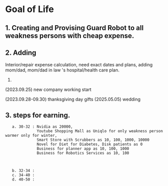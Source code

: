 # Goal of Life

 ## 1. Creating and Provising Guard Robot to all weakness persons with cheap expense.
 
 ## 2. Adding
 Interior/repair expense calculation, need exact dates and plans, adding mom/dad, mom/dad in law 's hospital/health care plan.
 
1) 
(2023.09.25) new company working start 

(2023.09.28-09.30) thanksgiving day
gifts 
(2025.05.05) wedding 


 ## 3. steps for earning.
       a. 30-32 : Nvidia as 20000,    
                  Youtube Shopping Mall as Uniqlo for only weakness person warmer only for winter, 
                  Smart Store with Scrubbers as 10, 100, 1000, 10000
                  Novel for Diet for Diabetes, Disk patients as 0
                  Business for planner app as 10, 100, 1000
                  Business for Robotics Services as 10, 100
                  


       b. 32-34 : 
       c. 34-40 :
       d. 40-50 :

       
